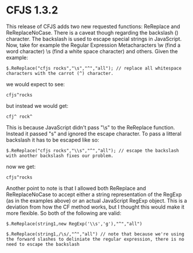 CFJS 1.3.2
====

This release of CFJS adds two new requested functions: ReReplace and ReReplaceNoCase. There is a caveat though regarding the backslash (\) character. The backslash is used to escape special strings in JavaScript. Now, take for example the Regular Expression Metacharacters \w (find a word character) \s (find a white space character) and others. Given the example:

	$.ReReplace("cfjs rocks","\s","^","all"); // replace all whitespace characters with the carrot (^) character.

we would expect to see:
	
	cfjs^rocks

but instead we would get:

	cfj^ rock^

This is because JavaScript didn't pass "\s" to the ReReplace function. Instead it passed "s" and ignored the escape character. To pass a litteral backslash it has to be escaped like so:

	$.ReReplace("cfjs rocks","\\s","^","all"); // escape the backslash with another backslash fixes our problem.

now we get:
	
	cfjs^rocks

Another point to note is that I allowed both ReReplace and ReReplaceNoCase to accept either a string representation of the RegExp (as in the examples above) or an actual JavaScript RegExp object. This is a deviation from how the CF method works, but I thought this would make it more flexible. So both of the following are valid:

	$.ReReplace(string1,new RegExp('\\s','g'),"^","all")

	$.ReReplace(string1,/\s/,"^","all") // note that because we're using the forward slashes to deliniate the regular expression, there is no need to escape the backslash

